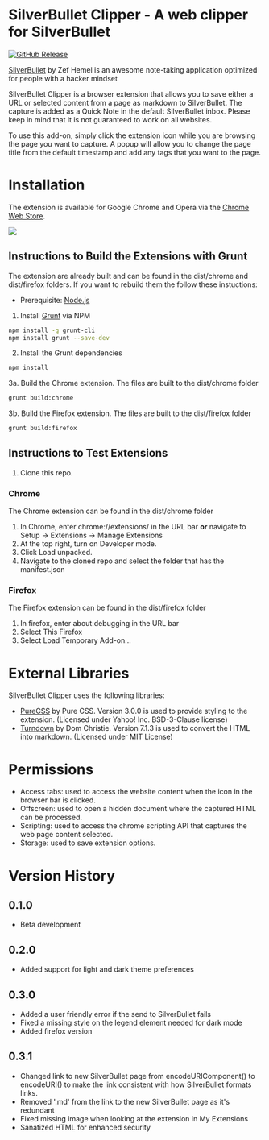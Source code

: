 # SilverBullet Clipper - A web clipper for SilverBullet

[![GitHub Release](https://img.shields.io/github/v/release/davecburke/silverbullet-clipper?style=for-the-badge)](https://github.com/davecburke/silverbullet-clipper/releases/latest)

[SilverBullet](https://silverbullet.md/) by Zef Hemel is an awesome note-taking application optimized for people with a hacker mindset

SilverBullet Clipper is a browser extension that allows you to save either a URL or selected content from a page as markdown to SilverBullet. The capture is added as a Quick Note in the default SilverBullet inbox. Please keep in mind that it is not guaranteed to work on all websites.

To use this add-on, simply click the extension icon while you are browsing the page you want to capture. A popup will allow you to change the page title from the default timestamp and add any tags that you want to the page.

# Installation
The extension is available for Google Chrome and Opera via the [Chrome Web Store](https://chromewebstore.google.com/detail/silverbullet-clipper/nkapoagmecfkneiaejccgkhffdmfmhki).

[![](https://img.shields.io/chrome-web-store/v/nkapoagmecfkneiaejccgkhffdmfmhki?style=for-the-badge&logo=googlechrome&logoColor=white&label=google%20chrome%20store&labelColor=grey)](https://chromewebstore.google.com/detail/silverbullet-clipper/nkapoagmecfkneiaejccgkhffdmfmhki)

## Instructions to Build the Extensions with Grunt
The extension are already built and can be found in the dist/chrome and dist/firefox folders. If you want to rebuild them the follow these instuctions:

* Prerequisite: [Node.js](https://nodejs.org/)
1. Install [Grunt](https://gruntjs.com/) via NPM
```bash
npm install -g grunt-cli
npm install grunt --save-dev
```
2. Install the Grunt dependencies
```bash
npm install
```
3a. Build the Chrome extension. The files are built to the dist/chrome folder
```bash
grunt build:chrome
```
3b. Build the Firefox extension. The files are built to the dist/firefox folder
```bash
grunt build:firefox
```

## Instructions to Test Extensions
1. Clone this repo.
### Chrome
The Chrome extension can be found in the dist/chrome folder
1. In Chrome, enter chrome://extensions/ in the URL bar **or** navigate to Setup -> Extensions -> Manage Extensions
2. At the top right, turn on Developer mode.
3. Click Load unpacked.
4. Navigate to the cloned repo and select the folder that has the manifest.json

### Firefox
The Firefox extension can be found in the dist/firefox folder
1. In firefox, enter about:debugging in the URL bar
2. Select This Firefox
3. Select Load Temporary Add-on...

# External Libraries
SilverBullet Clipper uses the following libraries:
- [PureCSS](https://github.com/mixmark-io/turndown) by Pure CSS. Version 3.0.0 is used to provide styling to the extension. (Licensed under Yahoo! Inc. BSD-3-Clause license)
- [Turndown](https://github.com/mixmark-io/turndown) by Dom Christie. Version 7.1.3 is used to convert the HTML into markdown. (Licensed under MIT License)

# Permissions
- Access tabs: used to access the website content when the icon in the browser bar is clicked.
- Offscreen: used to open a hidden document where the captured HTML can be processed.
- Scripting: used to access the chrome scripting API that captures the web page content selected.
- Storage: used to save extension options.

# Version History
## 0.1.0
- Beta development
## 0.2.0
- Added support for light and dark theme preferences
## 0.3.0
- Added a user friendly error if the send to SilverBullet fails
- Fixed a missing style on the legend element needed for dark mode
- Added firefox version
## 0.3.1
- Changed link to new SilverBullet page from encodeURIComponent() to encodeURI() to make the link consistent with how SilverBullet formats links.
- Removed '.md' from the link to the new SilverBullet page as it's redundant
- Fixed missing image when looking at the extension in My Extensions
- Sanatized HTML for enhanced security
